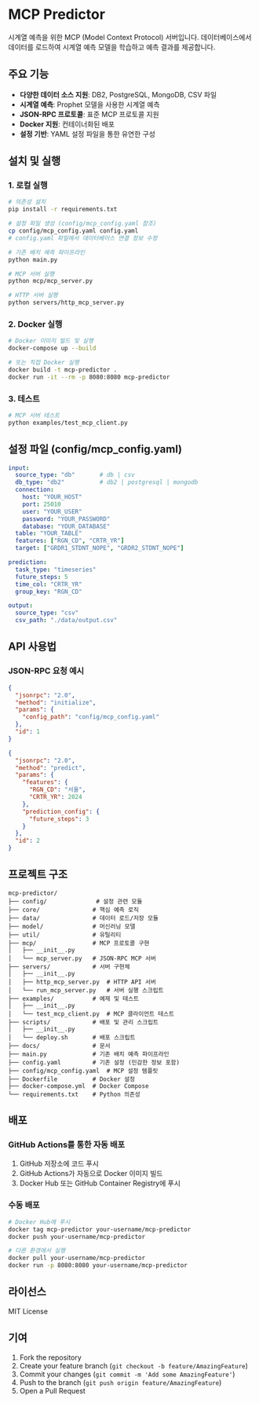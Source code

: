 # MCP Predictor

시계열 예측을 위한 MCP (Model Context Protocol) 서버입니다. 데이터베이스에서 데이터를 로드하여 시계열 예측 모델을 학습하고 예측 결과를 제공합니다.

## 주요 기능

- **다양한 데이터 소스 지원**: DB2, PostgreSQL, MongoDB, CSV 파일
- **시계열 예측**: Prophet 모델을 사용한 시계열 예측
- **JSON-RPC 프로토콜**: 표준 MCP 프로토콜 지원
- **Docker 지원**: 컨테이너화된 배포
- **설정 기반**: YAML 설정 파일을 통한 유연한 구성

## 설치 및 실행

### 1. 로컬 실행

```bash
# 의존성 설치
pip install -r requirements.txt

# 설정 파일 생성 (config/mcp_config.yaml 참조)
cp config/mcp_config.yaml config.yaml
# config.yaml 파일에서 데이터베이스 연결 정보 수정

# 기존 배치 예측 파이프라인
python main.py

# MCP 서버 실행
python mcp/mcp_server.py

# HTTP 서버 실행
python servers/http_mcp_server.py
```

### 2. Docker 실행

```bash
# Docker 이미지 빌드 및 실행
docker-compose up --build

# 또는 직접 Docker 실행
docker build -t mcp-predictor .
docker run -it --rm -p 8080:8080 mcp-predictor
```

### 3. 테스트

```bash
# MCP 서버 테스트
python examples/test_mcp_client.py
```

## 설정 파일 (config/mcp_config.yaml)

```yaml
input:
  source_type: "db"       # db | csv
  db_type: "db2"          # db2 | postgresql | mongodb
  connection:
    host: "YOUR_HOST"
    port: 25010
    user: "YOUR_USER"
    password: "YOUR_PASSWORD"
    database: "YOUR_DATABASE"
  table: "YOUR_TABLE"
  features: ["RGN_CD", "CRTR_YR"]
  target: ["GRDR1_STDNT_NOPE", "GRDR2_STDNT_NOPE"]

prediction:
  task_type: "timeseries"
  future_steps: 5
  time_col: "CRTR_YR"
  group_key: "RGN_CD"

output:
  source_type: "csv"
  csv_path: "./data/output.csv"
```

## API 사용법

### JSON-RPC 요청 예시

```json
{
  "jsonrpc": "2.0",
  "method": "initialize",
  "params": {
    "config_path": "config/mcp_config.yaml"
  },
  "id": 1
}
```

```json
{
  "jsonrpc": "2.0",
  "method": "predict",
  "params": {
    "features": {
      "RGN_CD": "서울",
      "CRTR_YR": 2024
    },
    "prediction_config": {
      "future_steps": 3
    }
  },
  "id": 2
}
```

## 프로젝트 구조

```
mcp-predictor/
├── config/              # 설정 관련 모듈
├── core/               # 핵심 예측 로직
├── data/               # 데이터 로드/저장 모듈
├── model/              # 머신러닝 모델
├── util/               # 유틸리티
├── mcp/                # MCP 프로토콜 구현
│   ├── __init__.py
│   └── mcp_server.py   # JSON-RPC MCP 서버
├── servers/            # 서버 구현체
│   ├── __init__.py
│   ├── http_mcp_server.py  # HTTP API 서버
│   └── run_mcp_server.py   # 서버 실행 스크립트
├── examples/           # 예제 및 테스트
│   ├── __init__.py
│   └── test_mcp_client.py  # MCP 클라이언트 테스트
├── scripts/            # 배포 및 관리 스크립트
│   ├── __init__.py
│   └── deploy.sh       # 배포 스크립트
├── docs/               # 문서
├── main.py             # 기존 배치 예측 파이프라인
├── config.yaml         # 기존 설정 (민감한 정보 포함)
├── config/mcp_config.yaml  # MCP 설정 템플릿
├── Dockerfile          # Docker 설정
├── docker-compose.yml  # Docker Compose
└── requirements.txt    # Python 의존성
```

## 배포

### GitHub Actions를 통한 자동 배포

1. GitHub 저장소에 코드 푸시
2. GitHub Actions가 자동으로 Docker 이미지 빌드
3. Docker Hub 또는 GitHub Container Registry에 푸시

### 수동 배포

```bash
# Docker Hub에 푸시
docker tag mcp-predictor your-username/mcp-predictor
docker push your-username/mcp-predictor

# 다른 환경에서 실행
docker pull your-username/mcp-predictor
docker run -p 8080:8080 your-username/mcp-predictor
```

## 라이선스

MIT License

## 기여

1. Fork the repository
2. Create your feature branch (`git checkout -b feature/AmazingFeature`)
3. Commit your changes (`git commit -m 'Add some AmazingFeature'`)
4. Push to the branch (`git push origin feature/AmazingFeature`)
5. Open a Pull Request
